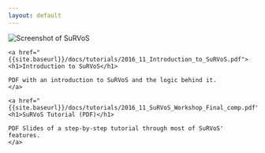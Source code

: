 ```yaml
---
layout: default
---
```


![Screenshot of SuRVoS]({{site.baseurl}}/images/survos_summary.png)


<div class="main-block">

    <a href="{{site.baseurl}}/docs/tutorials/2016_11_Introduction_to_SuRVoS.pdf">
    <h1>Introduction to SuRVoS</h1>

    PDF with an introduction to SuRVoS and the logic behind it.
    </a>

</div>

<div class="main-block">

    <a href="{{site.baseurl}}/docs/tutorials/2016_11_SuRVoS_Workshop_Final_comp.pdf">
    <h1>SuRVoS Tutorial (PDF)</h1>

    PDF Slides of a step-by-step tutorial through most of SuRVoS' features.
    </a>

</div>
